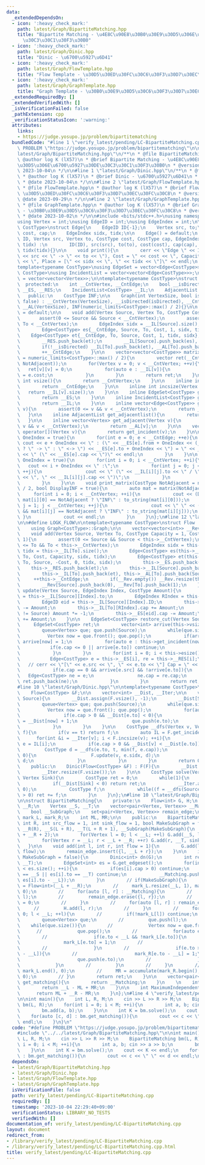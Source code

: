 ```yaml
---
data:
  _extendedDependsOn:
  - icon: ':heavy_check_mark:'
    path: latest/Graph/BipartiteMatching.hpp
    title: "Bipartite Matching - \u4E8C\u90E8\u30B0\u30E9\u30D5\u306E\u6700\u5927\u30DE\
      \u30C3\u30C1\u30F3\u30B0"
  - icon: ':heavy_check_mark:'
    path: latest/Graph/Dinic.hpp
    title: "Dinic - \u6700\u5927\u6D41"
  - icon: ':heavy_check_mark:'
    path: latest/Graph/FlowTemplate.hpp
    title: "Flow Template - \u30D5\u30ED\u30FC\u30C6\u30F3\u30D7\u30EC\u30FC\u30C8"
  - icon: ':heavy_check_mark:'
    path: latest/Graph/GraphTemplate.hpp
    title: "Graph Template - \u30B0\u30E9\u30D5\u30C6\u30F3\u30D7\u30EC\u30FC\u30C8"
  _extendedRequiredBy: []
  _extendedVerifiedWith: []
  _isVerificationFailed: false
  _pathExtension: cpp
  _verificationStatusIcon: ':warning:'
  attributes:
    links:
    - https://judge.yosupo.jp/problem/bipartitematching
  bundledCode: "#line 1 \"verify_latest/pending/LC-BipartiteMatching.cpp\"\n#define\
    \ PROBLEM \"https://judge.yosupo.jp/problem/bipartitematching\"\n\n#line 1 \"\
    latest/Graph/BipartiteMatching.hpp\"\n/**\n * @file BipartiteMatching.hpp\n *\
    \ @author log K (lX57)\n * @brief Bipartite Matching - \u4E8C\u90E8\u30B0\u30E9\
    \u30D5\u306E\u6700\u5927\u30DE\u30C3\u30C1\u30F3\u30B0\n * @version 2.2\n * @date\
    \ 2023-10-04\n */\n\n#line 1 \"latest/Graph/Dinic.hpp\"\n/**\n * @file Dinic.hpp\n\
    \ * @author log K (lX57)\n * @brief Dinic - \u6700\u5927\u6D41\n * @version 1.0\n\
    \ * @date 2023-10-04\n */\n\n#line 2 \"latest/Graph/FlowTemplate.hpp\"\n\n/**\n\
    \ * @file FlowTemplate.hpp\n * @author log K (lX57)\n * @brief Flow Template -\
    \ \u30D5\u30ED\u30FC\u30C6\u30F3\u30D7\u30EC\u30FC\u30C8\n * @version 1.0\n *\
    \ @date 2023-09-29\n */\n\n#line 2 \"latest/Graph/GraphTemplate.hpp\"\n\n/**\n\
    \ * @file GraphTemplate.hpp\n * @author log K (lX57)\n * @brief Graph Template\
    \ - \u30B0\u30E9\u30D5\u30C6\u30F3\u30D7\u30EC\u30FC\u30C8\n * @version 2.2\n\
    \ * @date 2023-10-02\n */\n\n#include <bits/stdc++.h>\nusing namespace std;\n\n\
    using Vertex = int;\nusing EdgeID = int;\nusing EdgeIndex = int;\n\ntemplate<typename\
    \ CostType>\nstruct Edge{\n    EdgeID ID{-1};\n    Vertex src, to;\n    CostType\
    \ cost, cap;\n    EdgeIndex sidx, tidx;\n\n    Edge() = default;\n    Edge(EdgeID\
    \ ID, Vertex src, Vertex to, CostType cost, CostType cap, EdgeIndex sidx, EdgeIndex\
    \ tidx) :\n        ID(ID), src(src), to(to), cost(cost), cap(cap), sidx(sidx),\
    \ tidx(tidx){}\n\n    void print(){\n        cerr << \"Edge \" << ID << \" : (\"\
    \ << src << \" -> \" << to << \"), Cost = \" << cost << \", Capacity = \" << cap\
    \ << \", Place = [\" << sidx << \", \" << tidx << \"]\" << endl;\n    }\n};\n\n\
    template<typename CostType>\nusing EdgeSet = vector<Edge<CostType>>;\ntemplate<typename\
    \ CostType>\nusing IncidentList = vector<vector<Edge<CostType>>>;\nusing AdjacentList\
    \ = vector<vector<Vertex>>;\n\ntemplate<typename CostType>\nstruct Graph{\n  \
    \  protected:\n    int __CntVertex, __CntEdge;\n    bool __isDirected;\n    EdgeSet<CostType>\
    \ __ES, __RES;\n    IncidentList<CostType> __IL;\n    AdjacentList __AL;\n\n \
    \   public:\n    CostType INF;\n\n    Graph(int VertexSize, bool isDirected =\
    \ false) : __CntVertex(VertexSize), __isDirected(isDirected), __CntEdge(0), __IL(VertexSize),\
    \ __AL(VertexSize), INF(numeric_limits<CostType>::max() / 2){}\n\n    Graph()\
    \ = default;\n\n    void add(Vertex Source, Vertex To, CostType Cost = 1){\n \
    \       assert(0 <= Source && Source < __CntVertex);\n        assert(0 <= To &&\
    \ To < __CntVertex);\n        EdgeIndex sidx = __IL[Source].size(), tidx = __IL[To].size();\n\
    \        Edge<CostType> es{__CntEdge, Source, To, Cost, 1, sidx, tidx};\n    \
    \    Edge<CostType> et{__CntEdge, To, Source, Cost, 1, tidx, sidx};\n        __ES.push_back(es);\n\
    \        __RES.push_back(et);\n        __IL[Source].push_back(es), __AL[Source].push_back(To);\n\
    \        if(!__isDirected) __IL[To].push_back(et), __AL[To].push_back(Source);\n\
    \        ++__CntEdge;\n    }\n\n    vector<vector<CostType>> matrix(CostType NotAdjacent\
    \ = numeric_limits<CostType>::max() / 2){\n        vector ret(__CntVertex, vector(__CntVertex,\
    \ NotAdjacent));\n        for(Vertex v = 0; v < __CntVertex; ++v){\n         \
    \   ret[v][v] = 0;\n            for(auto e : __IL[v]){\n                ret[v][e.to]\
    \ = e.cost;\n            }\n        }\n        return ret;\n    }\n\n    inline\
    \ int vsize(){\n        return __CntVertex;\n    }\n\n    inline int esize(){\n\
    \        return __CntEdge;\n    }\n\n    inline int incsize(Vertex v){\n     \
    \   return __IL[v].size();\n    }\n\n    inline EdgeSet<CostType> get_edgeset(){\n\
    \        return __ES;\n    }\n\n    inline IncidentList<CostType> get_incidentlist(){\n\
    \        return __IL;\n    }\n\n    inline vector<Edge<CostType>> get_incident(Vertex\
    \ v){\n        assert(0 <= v && v < __CntVertex);\n        return __IL[v];\n \
    \   }\n\n    inline AdjacentList get_adjacentlist(){\n        return __AL;\n \
    \   }\n\n    inline vector<Vertex> get_adjacent(Vertex v){\n        assert(0 <=\
    \ v && v < __CntVertex);\n        return __AL[v];\n    }\n\n    vector<Edge<CostType>>\
    \ operator[](Vertex v){\n        return get_incident(v);\n    }\n\n    void print_edgeset(bool\
    \ OneIndex = true){\n        for(int e = 0; e < __CntEdge; ++e){\n           \
    \ cout << e + OneIndex << \" : (\" << __ES[e].from + OneIndex << (__isDirected\
    \ ? \" -> \" : \" <-> \") << __ES[e].to + OneIndex << \") = \" << __ES[e].cost\
    \ << \" (\" << __ES[e].cap << \")\" << endl;\n        }\n    }\n\n    void print_incidentlist(bool\
    \ OneIndex = true){\n        for(int i = 0; i < __CntVertex; ++i){\n         \
    \   cout << i + OneIndex << \" :\";\n            for(int j = 0; j < __IL[i].size();\
    \ ++j){\n                cout << \" (\" << __IL[i][j].to << \" / \" << __IL[i][j].cost\
    \ << \", \" << __IL[i][j].cap << \")\";\n            }\n            cout << endl;\n\
    \        }\n    }\n\n    void print_matrix(CostType NotAdjacent = numeric_limits<CostType>::max()\
    \ / 2, bool DisplayINF = true){\n        auto mat = matrix(NotAdjacent);\n   \
    \     for(int i = 0; i < __CntVertex; ++i){\n            cout << (DisplayINF &&\
    \ mat[i][0] == NotAdjacent ? \"INF\" : to_string(mat[i][0]));\n            for(int\
    \ j = 1; j < __CntVertex; ++j){\n                cout << \" \" << (DisplayINF\
    \ && mat[i][j] == NotAdjacent ? \"INF\" : to_string(mat[i][j]));\n           \
    \ }\n            cout << endl;\n        }\n    }\n};\n#line 12 \"latest/Graph/FlowTemplate.hpp\"\
    \n\n#define LOGK_FLOW\n\ntemplate<typename CostType>\nstruct Flow : public Graph<CostType>{\n\
    \    using Graph<CostType>::Graph;\n\n    vector<vector<int>> __Rev;\n\n    public:\n\
    \    void add(Vertex Source, Vertex To, CostType Capacity = 1, CostType Cost =\
    \ 1){\n        assert(0 <= Source && Source < this->__CntVertex);\n        assert(0\
    \ <= To && To < this->__CntVertex);\n        EdgeIndex sidx = this->__IL[Source].size(),\
    \ tidx = this->__IL[To].size();\n        Edge<CostType> es(this->__CntEdge, Source,\
    \ To, Cost, Capacity, sidx, tidx);\n        Edge<CostType> et(this->__CntEdge,\
    \ To, Source, -Cost, 0, tidx, sidx);\n        this->__ES.push_back(es);\n    \
    \    this->__RES.push_back(et);\n        this->__IL[Source].push_back(es), this->__AL[Source].push_back(To);\n\
    \        this->__IL[To].push_back(et), this->__AL[To].push_back(Source);\n   \
    \     ++this->__CntEdge;\n        if(__Rev.empty()) __Rev.resize(this->__CntVertex);\n\
    \        __Rev[Source].push_back(0), __Rev[To].push_back(1);\n    }\n\n    void\
    \ update(Vertex Source, EdgeIndex Index, CostType Amount){\n        Vertex To\
    \ = this->__IL[Source][Index].to;\n        EdgeIndex RIndex = this->__IL[Source][Index].tidx;\n\
    \        EdgeID eid = this->__IL[Source][Index].ID;\n        this->__IL[Source][Index].cap\
    \ -= Amount;\n        this->__IL[To][RIndex].cap += Amount;\n        if(this->__ES[eid].src\
    \ != Source) Amount *= -1;\n        this->__ES[eid].cap -= Amount;\n        this->__RES[eid].cap\
    \ += Amount;\n    }\n\n    EdgeSet<CostType> restore_cut(Vertex Source){\n   \
    \     EdgeSet<CostType> ret;\n        vector<int> arrive(this->vsize(), 0);\n\
    \        queue<Vertex> que; que.push(Source);\n        while(que.size()){\n  \
    \          Vertex now = que.front(); que.pop();\n            if(arrive[now]) continue;\
    \ arrive[now] = 1;\n            for(auto e : this->get_incident(now)){\n     \
    \           if(e.cap <= 0 || arrive[e.to]) continue;\n                que.push(e.to);\n\
    \            }\n        }\n        for(int i = 0; i < this->esize(); ++i){\n \
    \           Edge<CostType> e = this->__ES[i], re = this->__RES[i];\n         \
    \   // cerr << \"[\" << e.src << \", \" << e.to << \"] Cap = \" << e.cap << endl;\n\
    \            if(e.cap == 0 && arrive[e.src] && !arrive[e.to]){\n             \
    \   Edge<CostType> ne = e;\n                ne.cap = re.cap;\n               \
    \ ret.push_back(ne);\n            }\n        }\n        return ret;\n    }\n};\n\
    #line 10 \"latest/Graph/Dinic.hpp\"\n\ntemplate<typename CostType>\nstruct Dinic{\n\
    \    Flow<CostType> &F;\n\n    vector<int> __Dist, __Iter;\n\n    void __bfs(Vertex\
    \ Source){\n        __Dist.assign(F.vsize(), -1);\n        __Dist[Source] = 0;\n\
    \        queue<Vertex> que; que.push(Source);\n        while(que.size()){\n  \
    \          Vertex now = que.front(); que.pop();\n            for(auto e : F.get_incident(now)){\n\
    \                if(e.cap > 0 && __Dist[e.to] < 0){\n                    __Dist[e.to]\
    \ = __Dist[now] + 1;\n                    que.push(e.to);\n                }\n\
    \            }\n        }\n    }\n\n    CostType __dfs(Vertex v, Vertex t, CostType\
    \ f){\n        if(v == t) return f;\n        auto IL = F.get_incident(v);\n  \
    \      for(int &i = __Iter[v]; i < F.incsize(v); ++i){\n            Edge<CostType>\
    \ e = IL[i];\n            if(e.cap > 0 && __Dist[v] < __Dist[e.to]){\n       \
    \         CostType d = __dfs(e.to, t, min(f, e.cap));\n                if(d >\
    \ 0){\n                    F.update(v, e.sidx, d);\n                    return\
    \ d;\n                }\n            }\n        }\n        return 0;\n    }\n\n\
    \    public:\n    Dinic(Flow<CostType> &F) : F(F){\n        __Dist.resize(F.vsize());\n\
    \        __Iter.resize(F.vsize());\n    }\n\n    CostType solve(Vertex Source,\
    \ Vertex Sink){\n        CostType ret = 0;\n        while(1){\n            __bfs(Source);\n\
    \            if(__Dist[Sink] < 0) return ret;\n            __Iter.assign(F.vsize(),\
    \ 0);\n            CostType f;\n            while((f = __dfs(Source, Sink, F.INF))\
    \ > 0) ret += f;\n        }\n    }\n};\n#line 10 \"latest/Graph/BipartiteMatching.hpp\"\
    \n\nstruct BipartiteMatching{\n    private:\n    Flow<int> G, H;\n    int __L,\
    \ __R;\n    Vertex __S, __T;\n    vector<pair<Vertex, Vertex>> __Matching;\n\n\
    \    bool __SubGraph;\n    set<pair<Vertex, Vertex>> remain_edge;\n    vector<int>\
    \ mark_L, mark_R;\n    int ML, MR;\n\n    public:\n    BipartiteMatching(int L,\
    \ int R, int src_flow = 1, int sink_flow = 1, bool MakeSubGraph = false) : __L(L),\
    \ __R(R), __S(L + R), __T(L + R + 1), __SubGraph(MakeSubGraph){\n        G = Flow<int>(__L\
    \ + __R + 2);\n        for(Vertex l = 0; l < __L; ++l) G.add(__S, l, src_flow);\n\
    \        for(Vertex r = __L; r < __L + __R; ++r) G.add(r, __T, sink_flow);\n \
    \   }\n\n    void add(int l, int r, int flow = 1){\n        G.add(l, __L + r,\
    \ flow);\n        remain_edge.insert({l, __L + r});\n    }\n\n    int solve(bool\
    \ MakeSubGraph = false){\n        Dinic<int> dn(G);\n        int ret = dn.solve(__S,\
    \ __T);\n        EdgeSet<int> es = G.get_edgeset();\n        for(int i = 0; i\
    \ < es.size(); ++i){\n            if(es[i].cap > 0) continue;\n            if(es[i].src\
    \ == __S || es[i].to == __T) continue;\n            __Matching.push_back({es[i].src,\
    \ es[i].to - __L});\n        }\n        // if(MakeSubGraph){\n        //     H\
    \ = Flow<int>(__L + __R);\n        //     mark_L.resize(__L, 1), mark_R.resize(__R,\
    \ 0);\n        //     for(auto [l, r] : __Matching){\n        //         H.add(r,\
    \ l);\n        //         remain_edge.erase({l, r});\n        //         mark_L[l]\
    \ = 0;\n        //     }\n        //     for(auto [l, r] : remain_edge){\n   \
    \     //         H.add(l, r);\n        //     }\n        //     for(Vertex l =\
    \ 0; l < __L; ++l){\n        //         if(!mark_L[l]) continue;\n        // \
    \        queue<Vertex> que;\n        //         que.push(l);\n        //     \
    \    while(que.size()){\n        //             Vertex now = que.front();\n  \
    \      //             que.pop();\n        //             for(auto e : H.get_incident(now)){\n\
    \        //                 if(e.to < __L && !mark_L[e.to]){\n        //     \
    \                mark_L[e.to] = 1;\n        //                     que.push(e.to);\n\
    \        //                 }\n        //                 if(e.to >= __L && !mark_R[e.to\
    \ - __L]){\n        //                     mark_R[e.to - __L] = 1;\n        //\
    \                     que.push(e.to);\n        //                 }\n        //\
    \             }\n        //         }\n        //     }\n        //     ML = accumulate(mark_L.begin(),\
    \ mark_L.end(), 0);\n        //     MR = accumulate(mark_R.begin(), mark_R.end(),\
    \ 0);\n        // }\n        return ret;\n    }\n\n    vector<pair<Vertex, Vertex>>\
    \ get_matching(){\n        return __Matching;\n    }\n    \n    int MinimumVertexCover(){\n\
    \        return __L - ML + MR;\n    }\n\n    int MaximumIndependentSet(){\n  \
    \      return ML + __R - MR;\n    }\n};\n#line 4 \"verify_latest/pending/LC-BipartiteMatching.cpp\"\
    \n\nint main(){\n    int L, R, M;\n    cin >> L >> R >> M;\n    BipartiteMatching\
    \ bm(L, R);\n    for(int i = 0; i < M; ++i){\n        int a, b; cin >> a >> b;\n\
    \        bm.add(a, b);\n    }\n\n    int K = bm.solve();\n    cout << K << endl;\n\
    \    for(auto [c, d] : bm.get_matching()){\n        cout << c << \" \" << d <<\
    \ endl;\n    }\n}\n"
  code: "#define PROBLEM \"https://judge.yosupo.jp/problem/bipartitematching\"\n\n\
    #include \"../../latest/Graph/BipartiteMatching.hpp\"\n\nint main(){\n    int\
    \ L, R, M;\n    cin >> L >> R >> M;\n    BipartiteMatching bm(L, R);\n    for(int\
    \ i = 0; i < M; ++i){\n        int a, b; cin >> a >> b;\n        bm.add(a, b);\n\
    \    }\n\n    int K = bm.solve();\n    cout << K << endl;\n    for(auto [c, d]\
    \ : bm.get_matching()){\n        cout << c << \" \" << d << endl;\n    }\n}"
  dependsOn:
  - latest/Graph/BipartiteMatching.hpp
  - latest/Graph/Dinic.hpp
  - latest/Graph/FlowTemplate.hpp
  - latest/Graph/GraphTemplate.hpp
  isVerificationFile: false
  path: verify_latest/pending/LC-BipartiteMatching.cpp
  requiredBy: []
  timestamp: '2023-10-04 22:29:40+09:00'
  verificationStatus: LIBRARY_NO_TESTS
  verifiedWith: []
documentation_of: verify_latest/pending/LC-BipartiteMatching.cpp
layout: document
redirect_from:
- /library/verify_latest/pending/LC-BipartiteMatching.cpp
- /library/verify_latest/pending/LC-BipartiteMatching.cpp.html
title: verify_latest/pending/LC-BipartiteMatching.cpp
---
```

